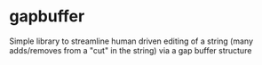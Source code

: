# gapbuffer

Simple library to streamline human driven editing of a string (many adds/removes from a "cut" in the string) via a gap buffer structure
